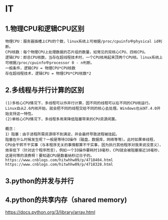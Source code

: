 # IT
## 1.物理CPU和逻辑CPU区别

    物理CPU：服务器插槽上CPU的个数，linux系统上可根据/proc/cpuinfo中physical id判断。
    CPU核数：每个物理CPU上处理数据的芯片组的数量，如常见的双核心CPU、四核CPU。
    逻辑CPU：即总CPU核数，当存在超线程技术时，一个CPU核用起来顶两个CPU核。linux系统上可根据/proc/cpuinfo中processor 0 - n判断。
    一般条件，逻辑CPU = 物理CPU*CPU核数
    存在超线程技术，逻辑CPU = 物理CPU*CPU核数*2 
    
## 2.多线程与并行计算的区别

    (1)多核心CPU情况下，多线程可以作并行计算，因不同的线程可以在不同的CPU核运行。Linux自从2.6内核开始，就会把不同的线程交给不同的核心去处理。Windows也从NT.4.0开始支持这一特性。
    (2)单核心CPU情况下，多线程多用来降低阻塞带来的CPU资源闲置。
   
    概念：
    1）阻塞：由于进程所需资源得不到满足，并会最终导致进程被挂起。
    阻塞在什么时候发生呢？一般是等待IO操作（磁盘，数据库，网络等等）。此时如果单线程，CPU会干转不干实事（与本程序无关的事情都算不干实事，因为执行其他程序对我来说没意义），效率低下（针对这个程序而言），例如一个IO操作要耗时10毫秒，CPU就会被阻塞接近10毫秒，这是何等的浪费啊！要知道CPU是数着纳秒过日子的。
    https://www.cnblogs.com/hitwhhw09/p/4718404.html
    https://www.cnblogs.com/hitwhhw09/p/4718328.html

## 3.python的并发与并行
    

## 4.python的共享内存（shared memory)
https://docs.python.org/3/library/array.html

